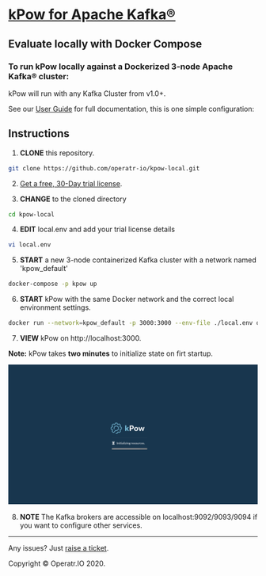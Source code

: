 # [kPow for Apache Kafka®](https://kpow.io) 
## Evaluate locally with Docker Compose

### To run kPow locally against a Dockerized 3-node Apache Kafka® cluster:

kPow will run with any Kafka Cluster from v1.0+. 

See our [User Guide](https://docs.kpow.io) for full documentation, this is one simple configuration:

## Instructions

1. **CLONE** this repository.

```bash
git clone https://github.com/operatr-io/kpow-local.git
```

2. [Get a free, 30-Day trial license](https://kpow.io/try/).

3. **CHANGE** to the cloned directory

```bash
cd kpow-local
```

4. **EDIT** local.env and add your trial license details

```bash
vi local.env
```

5. **START** a new 3-node containerized Kafka cluster with a network named 'kpow_default'

```bash
docker-compose -p kpow up
```

6. **START** kPow with the same Docker network and the correct local environment settings.

```bash
docker run --network=kpow_default -p 3000:3000 --env-file ./local.env operatr/kpow:latest
```

7. **VIEW** kPow on http://localhost:3000. 

**Note:** kPow takes **two minutes** to initialize state on firt startup.

![kPow Starting](resources/screen-resources.png?raw=true)

8. **NOTE** The Kafka brokers are accessible on localhost:9092/9093/9094 if you want to configure other services.
-----

Any issues? Just [raise a ticket](https://github.com/operatr-io/community/issues).

Copyright © Operatr.IO 2020.
